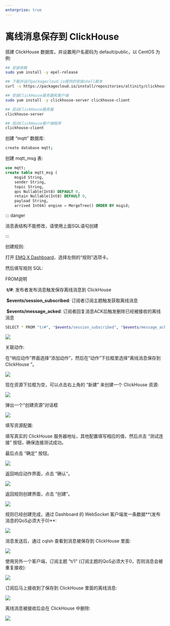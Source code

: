 ```yaml
---
enterprise: true
---
```

# 离线消息保存到 ClickHouse

搭建 ClickHouse 数据库，并设置用户名密码为 default/public，以 CentOS 为例:

```bash
## 安装依赖
sudo yum install -y epel-release

## 下载并运行packagecloud.io提供的安装shell脚本
curl -s https://packagecloud.io/install/repositories/altinity/clickhouse/script.rpm.sh | sudo bash

## 安装ClickHouse服务器和客户端
sudo yum install -y clickhouse-server clickhouse-client

## 启动ClickHouse服务器
clickhouse-server

## 启动ClickHouse客户端程序
clickhouse-client
```

创建 “mqtt” 数据库:
```bash
create database mqtt;
```
创建 mqtt_msg 表:

```sql
use mqtt;
create table mqtt_msg (
	msgid String,
	sender String,
	topic String,
	qos Nullable(Int8) DEFAULT 0,
	retain Nullable(Int8) DEFAULT 0,
	payload String,
	arrived Int64) engine = MergeTree() ORDER BY msgid;
```

::: danger

消息表结构不能修改，请使用上面SQL语句创建

:::

创建规则:

打开 [EMQ X Dashboard](http://127.0.0.1:18083/#/rules)，选择左侧的“规则”选项卡。

然后填写规则 SQL:

FROM说明

​	**t/#**: 发布者发布消息触发保存离线消息到 ClickHouse

​	**$events/session_subscribed**: 订阅者订阅主题触发获取离线消息

​	**$events/message_acked**: 订阅者回复消息ACK后触发删除已经被接收的离线消息

```bash
SELECT * FROM "t/#", "$events/session_subscribed", "$events/message_acked" WHERE topic =~ 't/#'
```

![](./assets/rule-engine/mysql_offline_msg_01.png)

关联动作:

在“响应动作”界面选择“添加动作”，然后在“动作”下拉框里选择“离线消息保存到 ClickHouse ”。

![](./assets/rule-engine/clickhouse_offline_msg_01.png)


现在资源下拉框为空，可以点击右上角的 “新建” 来创建一个 ClickHouse 资源:

![](./assets/rule-engine/clickhouse_offline_msg_02.png)

弹出一个“创建资源”对话框

![](./assets/rule-engine/clickhouse_offline_msg_03.png)

填写资源配置:

填写真实的 ClickHouse 服务器地址，其他配置填写相应的值，然后点击 “测试连接” 按钮，确保连接测试成功。

最后点击 “确定” 按钮。

![](./assets/rule-engine/clickhouse_offline_msg_04.png)

返回响应动作界面，点击 “确认”。

![](./assets/rule-engine/clickhouse_offline_msg_05.png)

返回规则创建界面，点击 “创建”。

![](./assets/rule-engine/clickhouse_offline_msg_06.png)

规则已经创建完成，通过 Dashboard 的 WebSocket 客户端发一条数据**(发布消息的QoS必须大于0)**:

![](./assets/rule-engine/mysql_offline_msg_08.png)

消息发送后，通过 cqlsh 查看到消息被保存到 ClickHouse 里面:

![](./assets/rule-engine/clickhouse_offline_msg_07.png)

使用另外一个客户端，订阅主题 "t/1" (订阅主题的QoS必须大于0，否则消息会被重复接收):

![](./assets/rule-engine/mysql_offline_msg_10.png)

订阅后马上接收到了保存到 ClickHouse 里面的离线消息:

![](./assets/rule-engine/mysql_offline_msg_11.png)

离线消息被接收后会在 ClickHouse 中删除:

![](./assets/rule-engine/clickhouse_offline_msg_08.png)